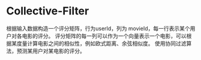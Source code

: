# Collective-Filter

根据输入数据构造一个评分矩阵，行为userId，列为 movieId，每一行表示某个用户对各电影的评分。
评分矩阵的每一列可以作为一个向量表示一个电影，可以根据某度量计算电影之间的相似性，例如欧式距离、余弦相似度。
使用协同过滤算法，预测某用户对某电影的评分。
